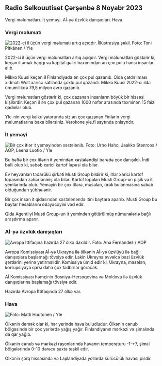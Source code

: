 ## Radio Selkouutiset Çərşənbə 8 Noyabr 2023

Vergi məlumatları. İt yeməyi. Aİ-yə üzvlük danışıqları. Hava.

### Vergi məlumatı

![2022-ci il üçün vergi məlumatı artıq açıqdır. İllüstrasiya şəkil. Foto: Toni Pitkänen / Yle](https://images.cdn.yle.fi/image/upload/c_crop,h_2628,w_4672,x_747,y_536/ar_1.777777777777777,c_fill,g_faces/610h,q_auto:eco/f_auto/fl_lossy/v1692260664/39-115812464ddd8da1ad5a)

2022-ci il üçün vergi məlumatları artıq açıqdır. Vergi məlumatları göstərir ki, keçən il əmək haqqı və kapital gəliri baxımından ən çox pulu hansı insanlar alıb.

Mikko Kuusi keçən il Finlandiyada ən çox pul qazanıb. Qida çatdırılması xidməti Wolt xaricə satılanda çoxlu pul qazandı. Mikko Kuusi 2022-ci ildə ümumilikdə 79,5 milyon avro qazanıb.

Vergi məlumatları göstərir ki, çox qazanan insanların böyük bir hissəsi kişilərdir. Keçən il ən çox pul qazanan 1000 nəfər arasında təxminən 15 faizi qadınlar olub.

Yle-nin vergi kalkulyatorunda siz ən çox qazanan Finlərin vergi məlumatlarına baxa bilərsiniz. Verokone yle.fi saytında onlayndır.

### İt yeməyi

![Bir çox itlər it yeməyindən xəstələnib. Foto: Urho Haho, Jaakko Stenroos / AOP, Leena Luotio / Yle](https://images.cdn.yle.fi/image/upload/c_crop,h_1080,w_1919,x_0,y_0/ar_1.777777777777777,c,ch_675,w_1200/dpr_1.0/q_auto:eco/f_auto/fl_lossy/v1699386970/39-11965956548f484ed3bb)

Bu həftə bir çox itlərin it yemindən xəstələndiyi barədə çox danışıldı. İndi bəlli olub ki, səbəb xarici kartof ləpəsi ola bilər.

Ev heyvanları tədarükü şirkəti Musti Group bildirir ki, itlər xarici kartof lopasından zəhərlənmiş ola bilər. Kartof lopaları Musti Group-un pişik və it yemlərində olub. Yeməyin bir çox itlərə, məsələn, ürək bulanmasına səbəb olduğundan şübhələnir.

Bir çox insan it qidasından xəstələnəndə itini baytara aparıb. Musti Group bu baytar hesablarını ödəyəcəyini vəd edir.

Qida Agentliyi Musti Group-un it yemindən götürülmüş nümunələrlə bağlı araşdırma aparır.

### Aİ-yə üzvlük danışıqları

![Avropa İttifaqına hazırda 27 ölkə daxildir. Foto: Ana Fernandez / AOP](https://images.cdn.yle.fi/image/upload/c_crop,h_2394,w_4256,x_0,y_419/ar_1.777777777777777,c_fill,g_faces,h_pr_610.q_auto:eco/f_auto/fl_lossy/v1632407032/39-857648614c8a7c923f2)

Avropa Komissiyası Aİ-yə Ukrayna ilə ölkənin Aİ-yə üzvlüyü ilə bağlı danışıqlara başlamağı tövsiyə edir. Lakin Ukrayna əvvəlcə bəzi üzvlük şərtlərini yerinə yetirməlidir. Komissiya ümid edir ki, Ukrayna, məsələn, korrupsiyaya qarşı daha çox tədbirlər görəcək.

Aİ Komissiyası həmçinin Bosniya-Hersoqovina və Moldova ilə üzvlük danışıqlarına başlamağı tövsiyə edir.

Hazırda Avropa İttifaqında 27 ölkə var.

### Hava

![ Foto: Matti Huutonen / Yle](https://images.cdn.yle.fi/image/upload/c_crop,h_1080,w_1919,x_0,y_0/ar_1.7777777777777777,c_fill,g_faces,h_175,h_020/q_auto:eco/f_auto/fl_lossy/v1699449326/39-1197700654b89b86284a)

Ölkənin demək olar ki, hər yerində hava buludludur. Ölkənin cənub bölgəsində bir çox yerlərdə yağış yağır. Finlandiyanın mərkəzi və şimalında da qar yağıb.

Ölkənin cənub və mərkəzi rayonlarında havanın temperaturu -1-+7, şimal bölgələrində 0-10 dərəcə şaxta təşkil edir.

Ölkənin şərq hissəsində və Laplandiyada yollarda sürücülük havası pisdir.